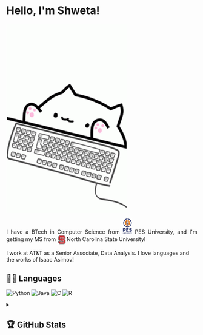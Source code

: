 # Hello, I'm Shweta! 
<img align = "center" src="https://github.com/shweta-patki/shweta-patki/blob/main/bongo-cat-typing.gif?raw=true">
<p align="justify"> I have a BTech in Computer Science from <img src="https://github.com/shweta-patki/shweta-patki/blob/main/PES-University-Logo.png?raw=true" width=25> PES University, and I'm getting my MS from <img align = "center" src="https://github.com/shweta-patki/shweta-patki/blob/main/nc-state-university-logo-png-transparent.png?raw=true" width=25>North Carolina State University!   
<p align="left"> I work at AT&T as a Senior Associate, Data Analysis.
I love languages and the works of Isaac Asimov! 

## 👨‍💻 Languages

![Python](https://img.shields.io/badge/python-3670A0?style=for-the-badge&logo=python&logoColor=ffdd54)
![Java](https://img.shields.io/badge/java-%23ED8B00.svg?style=for-the-badge&logo=openjdk&logoColor=white)
![C](https://img.shields.io/badge/c-%2300599C.svg?style=for-the-badge&logo=c&logoColor=white)
![R](https://img.shields.io/badge/r-%23276DC3.svg?style=for-the-badge&logo=r&logoColor=white)

<details> 
<summary> <h2> 🏆 GitHub Stats </h2>
</summary>

<img alt="" src="https://github-profile-summary-cards.vercel.app/api/cards/profile-details?username=shweta-patki&theme=github_dark" />

<img alt="" align="left" src="http://github-profile-summary-cards.vercel.app/api/cards/repos-per-language?username=shweta-patki&theme=github_dark" />

<img alt="" align="left" src="http://github-profile-summary-cards.vercel.app/api/cards/most-commit-language?username=shweta-patki&theme=github_dark" />

<img alt="" align="left" src="http://github-profile-summary-cards.vercel.app/api/cards/stats?username=shweta-patki&theme=github_dark" />

<img alt="" src="http://github-profile-summary-cards.vercel.app/api/cards/productive-time?username=shweta-patki&theme=github_dark&utcOffset=8" />

</details>
